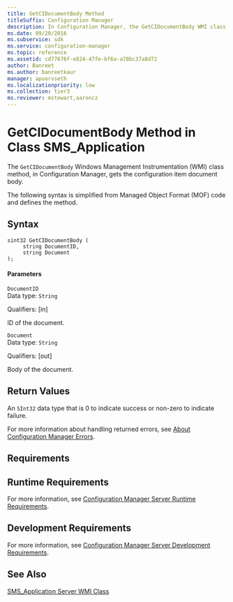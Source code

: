 ```yaml
---
title: GetCIDocumentBody Method
titleSuffix: Configuration Manager
description: In Configuration Manager, the GetCIDocumentBody WMI class method gets the configuration item document body.
ms.date: 09/20/2016
ms.subservice: sdk
ms.service: configuration-manager
ms.topic: reference
ms.assetid: cd77676f-e824-47fe-bf6a-a78bc37a8d72
author: Banreet
ms.author: banreetkaur
manager: apoorvseth
ms.localizationpriority: low
ms.collection: tier3
ms.reviewer: mstewart,aaroncz 
---
```

# GetCIDocumentBody Method in Class SMS_Application
The `GetCIDocumentBody` Windows Management Instrumentation (WMI) class method, in Configuration Manager, gets the configuration item document body.  

 The following syntax is simplified from Managed Object Format (MOF) code and defines the method.  

## Syntax  

```  
sint32 GetCIDocumentBody (  
     string DocumentID,  
     string Document  
);  
```  

#### Parameters  
 `DocumentID`  
 Data type: `String`  

 Qualifiers: [in]  

 ID of the document.  

 `Document`  
 Data type: `String`  

 Qualifiers: [out]  

 Body of the document.  

## Return Values  
 An `SInt32` data type that is 0 to indicate success or non-zero to indicate failure.  

 For more information about handling returned errors, see [About Configuration Manager Errors](../../../develop/core/understand/about-configuration-manager-errors.md).  

## Requirements  

## Runtime Requirements  
 For more information, see [Configuration Manager Server Runtime Requirements](../../../develop/core/reqs/server-runtime-requirements.md).  

## Development Requirements  
 For more information, see [Configuration Manager Server Development Requirements](../../../develop/core/reqs/server-development-requirements.md).  

## See Also  
 [SMS_Application Server WMI Class](../../../develop/reference/apps/sms_application-server-wmi-class.md)   
